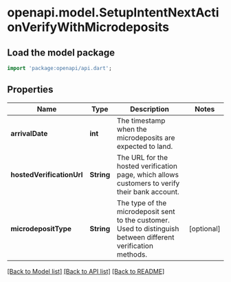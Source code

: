 # openapi.model.SetupIntentNextActionVerifyWithMicrodeposits

## Load the model package
```dart
import 'package:openapi/api.dart';
```

## Properties
Name | Type | Description | Notes
------------ | ------------- | ------------- | -------------
**arrivalDate** | **int** | The timestamp when the microdeposits are expected to land. | 
**hostedVerificationUrl** | **String** | The URL for the hosted verification page, which allows customers to verify their bank account. | 
**microdepositType** | **String** | The type of the microdeposit sent to the customer. Used to distinguish between different verification methods. | [optional] 

[[Back to Model list]](../README.md#documentation-for-models) [[Back to API list]](../README.md#documentation-for-api-endpoints) [[Back to README]](../README.md)



